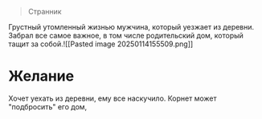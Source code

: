 >Странник

Грустный утомленный жизнью мужчина, который уезжает из деревни. Забрал все самое важное, в том числе родительский дом, который тащит за собой.![[Pasted image 20250114155509.png]]

# Желание
Хочет уехать из деревни, ему все наскучило. Корнет может "подбросить" его дом,